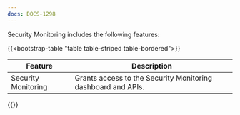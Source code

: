 ```yaml
---
docs: DOCS-1298
---
```


Security Monitoring includes the following features:


{{<bootstrap-table "table table-striped table-bordered">}}

| Feature             | Description                                                  |
|---------------------|--------------------------------------------------------------|
| Security Monitoring | Grants access to the Security Monitoring dashboard and APIs. |

{{</bootstrap-table>}}
